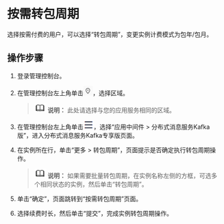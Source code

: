 # 按需转包周期<a name="ChangeToYearlyOrMonthlyBilling"></a>

选择按需付费的用户，可以选择“转包周期”，变更实例计费模式为包年/包月。

## 操作步骤<a name="section15241105418314"></a>

1.  登录管理控制台。
2.  在管理控制台左上角单击![](figures/icon-region.png)，选择区域。

    >![](public_sys-resources/icon-note.gif) **说明：** 
    >此处请选择与您的应用服务相同的区域。

3.  在管理控制台左上角单击![](figures/icon-list.png)，选择“应用中间件 \> 分布式消息服务Kafka版”，进入分布式消息服务Kafka专享版页面。
4.  在实例所在行，单击“更多 \> 转包周期”，页面提示是否确定执行转包周期操作。

    >![](public_sys-resources/icon-note.gif) **说明：** 
    >如果需要批量转包周期，在实例名称左侧的方框，可选多个相同状态的实例，然后单击“转包周期”。

5.  单击“确定”，页面跳转到“按需转包周期”页面。
6.  选择续费时长，然后单击“提交”，完成实例转包周期操作。

